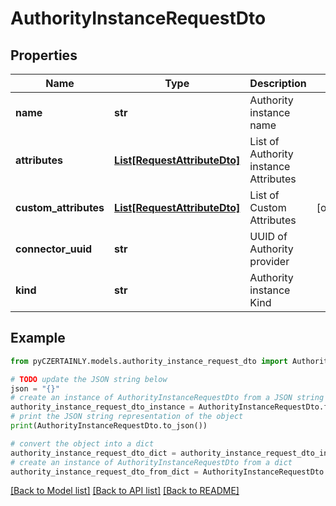 # AuthorityInstanceRequestDto


## Properties

Name | Type | Description | Notes
------------ | ------------- | ------------- | -------------
**name** | **str** | Authority instance name | 
**attributes** | [**List[RequestAttributeDto]**](RequestAttributeDto.md) | List of Authority instance Attributes | 
**custom_attributes** | [**List[RequestAttributeDto]**](RequestAttributeDto.md) | List of Custom Attributes | [optional] 
**connector_uuid** | **str** | UUID of Authority provider | 
**kind** | **str** | Authority instance Kind | 

## Example

```python
from pyCZERTAINLY.models.authority_instance_request_dto import AuthorityInstanceRequestDto

# TODO update the JSON string below
json = "{}"
# create an instance of AuthorityInstanceRequestDto from a JSON string
authority_instance_request_dto_instance = AuthorityInstanceRequestDto.from_json(json)
# print the JSON string representation of the object
print(AuthorityInstanceRequestDto.to_json())

# convert the object into a dict
authority_instance_request_dto_dict = authority_instance_request_dto_instance.to_dict()
# create an instance of AuthorityInstanceRequestDto from a dict
authority_instance_request_dto_from_dict = AuthorityInstanceRequestDto.from_dict(authority_instance_request_dto_dict)
```
[[Back to Model list]](../README.md#documentation-for-models) [[Back to API list]](../README.md#documentation-for-api-endpoints) [[Back to README]](../README.md)


